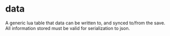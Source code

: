 # data

A generic lua table that data can be written to, and synced to/from the save. All information stored must be valid for serialization to json.
